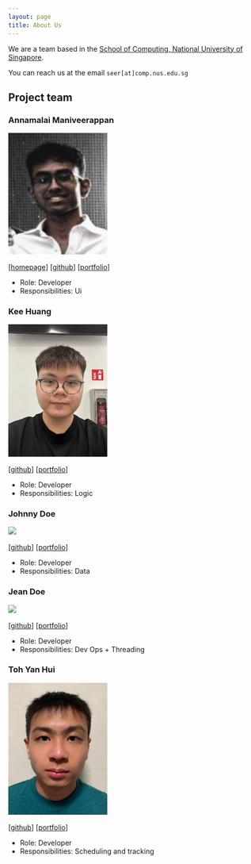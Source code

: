 ```yaml
---
layout: page
title: About Us
---
```


We are a team based in the [School of Computing, National University of Singapore](https://www.comp.nus.edu.sg).

You can reach us at the email `seer[at]comp.nus.edu.sg`

## Project team

### Annamalai Maniveerappan

<img src="images/sabersmash1412.png" width="200px">

[[homepage](https://www.linkedin.com/in/annamalai-maniveerappan-b12a60183/)]
[[github](https://github.com/sabersmash1412)]
[[portfolio](https://annamalaimaniveerappan.netlify.app)]

* Role: Developer
* Responsibilities: Ui

### Kee Huang

<img src="images/coderkee.png" width="200px">

[[github](http://github.com/CoderKee)]
[[portfolio](team/coderkee.md)]

* Role: Developer
* Responsibilities: Logic

### Johnny Doe

<img src="images/johndoe.png" width="200px">

[[github](http://github.com/johndoe)] [[portfolio](team/johndoe.md)]

* Role: Developer
* Responsibilities: Data

### Jean Doe

<img src="images/johndoe.png" width="200px">

[[github](http://github.com/johndoe)]
[[portfolio](team/johndoe.md)]

* Role: Developer
* Responsibilities: Dev Ops + Threading

### Toh Yan Hui

<img src="images/tohyanhui.png" width="200px">

[[github](http://github.com/tohyanhui)]
[[portfolio](https://www.linkedin.com/in/tohyanhui/)]

* Role: Developer
* Responsibilities: Scheduling and tracking
